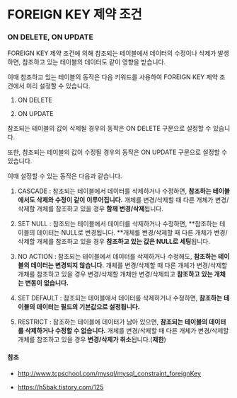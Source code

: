 # FOREIGN KEY 제약 조건



### ON DELETE, ON UPDATE

FOREIGN KEY 제약 조건에 의해 참조되는 테이블에서 데이터의 수정이나 삭제가 발생하면, 참조하고 있는 테이블의 데이터도 같이 영향을 받습니다.

이때 참조하고 있는 테이블의 동작은 다음 키워드를 사용하여 FOREIGN KEY 제약 조건에서 미리 설정할 수 있습니다.

 

1. ON DELETE

2. ON UPDATE

 

참조되는 테이블의 값이 삭제될 경우의 동작은 ON DELETE 구문으로 설정할 수 있습니다.

또한, 참조되는 테이블의 값이 수정될 경우의 동작은 ON UPDATE 구문으로 설정할 수 있습니다.

 

이때 설정할 수 있는 동작은 다음과 같습니다.

 

1. CASCADE : 참조되는 테이블에서 데이터를 삭제하거나 수정하면, **참조하는 테이블에서도 삭제와 수정이 같이 이루어집니다.** 개체를 변경/삭제할 때 다른 개체가 변경/삭제할 개체를 참조하고 있을 경우 **함께 변경/삭제**됩니다.

2. SET NULL : 참조되는 테이블에서 데이터를 삭제하거나 수정하면, **참조하는 테이블의 데이터는 NULL로 변경됩니다. **개체를 변경/삭제할 때 다른 개체가 변경/삭제할 개체를 참조하고 있을 경우 **참조하고 있는 값은 NULL로 세팅**됩니다.

3. NO ACTION : 참조되는 테이블에서 데이터를 삭제하거나 수정해도, **참조하는 테이블의 데이터는 변경되지 않습니다.** 개체를 변경/삭제할 때 다른 개체가 변경/삭제할 개체를 참조하고 있을 경우 변경/삭제할 개체만 변경/삭제되고 **참조하고 있는 개체는 변동이 없습니다.**

4. SET DEFAULT : 참조되는 테이블에서 데이터를 삭제하거나 수정하면, **참조하는 테이블의 데이터는 필드의 기본값으로 설정됩니다.**

5. RESTRICT : 참조하는 테이블에 데이터가 남아 있으면, **참조되는 테이블의 데이터를 삭제하거나 수정할 수 없습니다.** 개체를 변경/삭제할 때 다른 개체가 변경/삭제할 개체를 참조하고 있을 경우 **변경/삭제가 취소**됩니다.(**제한**)





#### 참조

- http://www.tcpschool.com/mysql/mysql_constraint_foreignKey

- https://h5bak.tistory.com/125